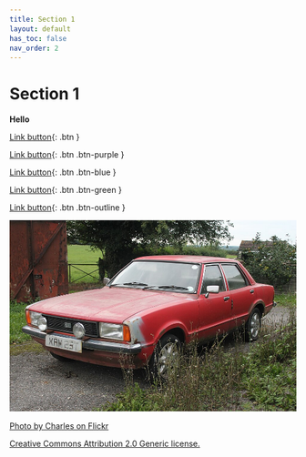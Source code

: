 ```yaml
---
title: Section 1
layout: default
has_toc: false
nav_order: 2
---
```


# Section 1

**Hello**

[Link button](#){: .btn }

[Link button](#){: .btn .btn-purple }

[Link button](#){: .btn .btn-blue }

[Link button](#){: .btn .btn-green }

[Link button](#){: .btn .btn-outline }

![](../../img/1979_Ford_Cortina_mk5.jpg)

[Photo by Charles on Flickr](https://www.flickr.com/photos/92622665@N08/9743021018)

[Creative Commons Attribution 2.0 Generic license.](https://creativecommons.org/licenses/by/2.0/deed.en)